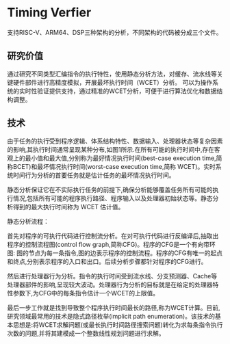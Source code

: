 # Timing Verfier 
支持RISC-V、ARM64、DSP三种架构的分析，不同架构的代码被分成三个文件。
## 研究价值
通过研究不同类型汇编指令的执行特性，使用静态分析方法，对缓存、流水线等关键硬件部件进行高精度模拟，开展最坏执行时间（WCET）分析。
可以为操作系统的实时性验证提供支持，通过精准的WCET分析，可便于进行算法优化和数据结构调整。
## 技术
由于任务的执行受到程序逻辑、体系结构特性、数据输入、处理器状态等复杂因素的影响,其执行时间通常呈现某种分布,如图1所示.在所有可能的执行时间中,存在客观上的最小值和最大值,分别称为最好情况执行时间(best-case execution time,简称BCET)和最坏情况执行时间(worst-case execution time,简称 WCET)。实时系统时间行为分析的首要任务就是估计任务的最坏情况执行时间。

静态分析保证它在不实际执行任务的前提下,确保分析能够覆盖任务所有可能的执行情况,包括所有可能的程序执行路径、程序输入以及处理器初始状态等。静态分析得到的最大执行时间称为 WCET 估计值。

静态分析流程：

首先对程序的可执行代码进行控制流分析。在对可执行代码进行反编译后,抽取出程序的控制流程图(control flow graph,简称CFG)。程序的CFG是一个有向带环图: 图的节点为每一条指令,图的边表示程序的控制流程。程序的CFG有唯一的起点和终点,分别表示程序的入口和出口。后续分析步骤都针对程序的CFG进行。

然后进行处理器行为分析。指令的执行时间受到流水线、分支预测器、Cache等处理器部件的影响,呈现较大波动。处理器行为分析的目标就是在给定的处理器特性参数下,为CFG中的每条指令估计一个WCET的上限值。

最后一步工作就是找到导致整个程序执行时间最长的路径,称为WCET计算。目前,研究领域最常用的技术是隐式路径枚举(implicit path enumeration)。该技术的基本思想是:将WCET求解问题(或最长执行时间路径搜索问题)转化为求每条指令执行次数的问题,并将其建模成一个整数线性规划问题进行求解。
